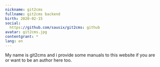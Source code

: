 ```yaml
---
nickname: git2cms
fullname: git2cms backend
birth: 2020-02-15
social:
  https://github.com/sausix/git2cms: github
avatar: git2cms.jpg
contentgrant: *
lang: en
---
```

My name is git2cms and i provide some manuals to this website if you are or want to be an author here too.
